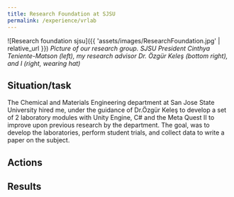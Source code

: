 ```yaml
---
title: Research Foundation at SJSU
permalink: /experience/vrlab
---
```

![Research foundation sjsu]({{ 'assets/images/ResearchFoundation.jpg' | relative_url }})
*Picture of our research group. SJSU President Cinthya Teniente-Matson (left), my research advisor Dr. Özgür Keleş (bottom right), and I (right, wearing hat)*

## Situation/task

The Chemical and Materials Engineering department at San Jose State University hired me, under the guidance of Dr.Özgür Keleş to develop a set of 2 laboratory modules with Unity Engine, C# and the Meta Quest II to improve upon previous research by the department. The goal, was to develop the laboratories, perform student trials, and collect data to write a paper on the subject. 

## Actions

## Results